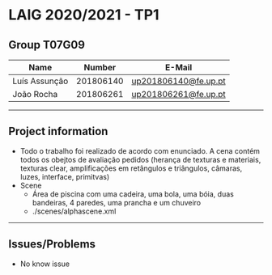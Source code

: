 # LAIG 2020/2021 - TP1

## Group T07G09
| Name             | Number    | E-Mail             |
| ---------------- | --------- | ------------------ |
| Luís Assunção    | 201806140 |up201806140@fe.up.pt|
| João Rocha       | 201806261 |up201806261@fe.up.pt|

----
## Project information

- Todo o trabalho foi realizado de acordo com enunciado. A cena contém todos os obejtos de avaliação pedidos (herança de texturas e materiais, texturas clear, amplificações em retângulos e triângulos, câmaras, luzes, interface, primitvas)
- Scene
  - Área de piscina com uma cadeira, uma bola, uma bóia, duas bandeiras, 4 paredes, uma prancha e um chuveiro
  - ./scenes/alphascene.xml
----
## Issues/Problems

- No know issue

